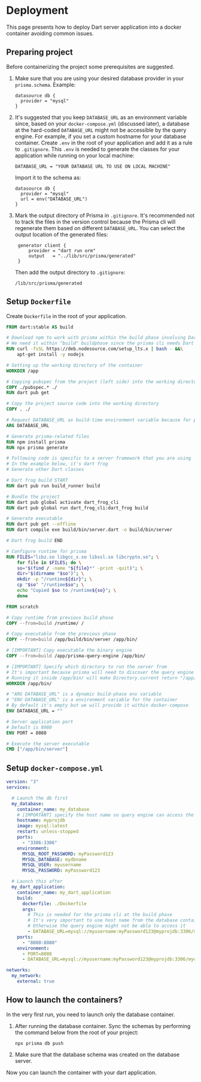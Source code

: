 # Deployment

This page presents how to deploy Dart server application into a docker container avoiding common issues.

## Preparing project
Before containerizing the project some prerequisites are suggested.
1. Make sure that you are using your desired database provider in your `prisma.schema`. Example:
    ```prisma
    datasource db {
      provider = "mysql"
    }
    ```
2. It's suggested that you keep `DATABASE_URL` as an environment variable since, based on your `docker-compose.yml`
   (discussed later), a database at the hard-coded `DATABASE_URL` might not be accessible by the query engine. For example, if
    you set a custom hostname for your database container. Create `.env` in the root of your application and add it
   as a rule to `.gitignore`. This `.env` is needed to generate the classes for your application while running on your local machine:

   ```env
   DATABASE_URL = "YOUR DATABASE URL TO USE ON LOCAL MACHINE"
   ```

   Import it to the schema as:
    ```prisma
    datasource db {
      provider = "mysql"
      url = env("DATABASE_URL")
    }
    ```
3. Mark the output directory of Prisma in `.gitignore`. It's recommended not to track
   the files in the version control because the Prisma cli will regenerate them based on different `DATABASE_URL`.
   You can select the output location of the generated files:
   ```prisma
    generator client {
        provider = "dart run orm"
        output   = "../lib/src/prisma/generated"
    }
   ```
   Then add the output directory to `.gitignore`:
   ```gitignore
   /lib/src/prisma/generated
   ```

## Setup `Dockerfile`
Create `Dockerfile` in the root of your application.
```dockerfile
FROM dart:stable AS build

# Download npm to work with prisma within the build phase involving Dart
# We need it within "build" buildphase since the prisma cli needs Dart to be installed too to run "dart run orm"
RUN curl -fsSL https://deb.nodesource.com/setup_lts.x | bash - &&\
    apt-get install -y nodejs

# Setting up the working directory of the container
WORKDIR /app

# Copying pubspec from the project (left side) into the working directory of the container
COPY ./pubspec.* ./
RUN dart pub get

# Copy the project source code into the working directory
COPY . ./

# Request DATABASE_URL as build-time environment variable because for prisma cli to read it
ARG DATABASE_URL

# Generate prisma-related files
RUN npm install prisma
RUN npx prisma generate

# Following code is specific to a server framework that you are using
# In the example below, it's dart frog
# Generate other Dart classes

# Dart frog build START
RUN dart pub run build_runner build

# Bundle the project
RUN dart pub global activate dart_frog_cli
RUN dart pub global run dart_frog_cli:dart_frog build

# Generate executable
RUN dart pub get --offline
RUN dart compile exe build/bin/server.dart -o build/bin/server

# Dart frog build END

# Configure runtime for prisma
RUN FILES="libz.so libgcc_s.so libssl.so libcrypto.so"; \
    for file in $FILES; do \
    so="$(find / -name "${file}*" -print -quit)"; \
    dir="$(dirname "$so")"; \
    mkdir -p "/runtime${dir}"; \
    cp "$so" "/runtime$so"; \
    echo "Copied $so to /runtime${so}"; \
    done

FROM scratch

# Copy runtime from previous build phase
COPY --from=build /runtime/ /

# Copy executable from the previous phase
COPY --from=build /app/build/bin/server /app/bin/

# [IMPORTANT] Copy executable the binary engine
COPY --from=build /app/prisma-query-engine /app/bin/

# [IMPORTANT] Specify which directory to run the server from
# It's important because prisma will need to discover the query engine referring to Directory.current
# Running it inside /app/bin/ will make Directory.current return "/app/bin/" so it can discover the query engine placed in the same directory
WORKDIR /app/bin/

# "ARG DATABASE_URL" is a dynamic build-phase env variable
# "ENV DATABASE_URL" is a environment variable for the container
# By default it's empty but we will provide it within docker-compose
ENV DATABASE_URL = ""

# Server application port
# Default is 8080
ENV PORT = 8080

# Execute the server executable
CMD ["/app/bin/server"]
```

## Setup `docker-compose.yml`
```yml
version: "3"
services:

  # Launch the db first
  my_database:
    container_name: my_database
    # [IMPORTANT] specify the host name so query engine can access the database referring to the host name
    hostname: myprojdb
    image: mysql:latest
    restart: unless-stopped
    ports:
      - "3306:3306"
    environment:
      MYSQL_ROOT_PASSWORD: myPassword123
      MYSQL_DATABASE: mydbname
      MYSQL_USER: myusername
      MYSQL_PASSWORD: myPassword123

  # Launch this after
  my_dart_application:
    container_name: my_dart_application
    build:
      dockerfile: ./Dockerfile
      args:
        # This is needed for the prisma cli at the build phase
        # It's very important to use host name from the database container
        # Otherwise the query engine might not be able to access it
        - DATABASE_URL=mysql://myusername:myPassword123@myprojdb:3306/mydbname
    ports:
      - "8080:8080"
    environment:
      - PORT=8080
      - DATABASE_URL=mysql://myusername:myPassword123@myprojdb:3306/mydbname

networks:
  my_network:
    external: true
```
## How to launch the containers?
In the very first run, you need to launch only the database container.
1. After running the database container. Sync the schemas by performing the command below from the root of your project:
   ```
   npx prisma db push
   ```
2. Make sure that the database schema was created on the database server.

Now you can launch the container with your dart application.
